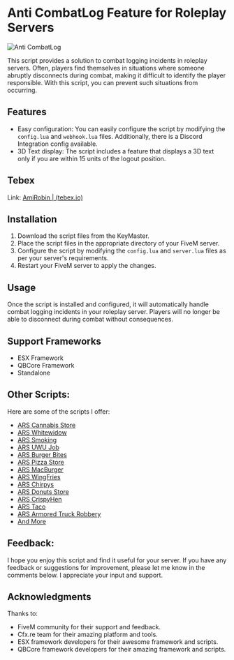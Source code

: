 # Anti CombatLog Feature for Roleplay Servers

![Anti CombatLog](https://github.com/AmiRobin-FiveM/ARS-Anti-CombatLog/assets/22963668/31036bd1-a50e-4446-a261-638bb9671392)


This script provides a solution to combat logging incidents in roleplay servers. Often, players find themselves in situations where someone abruptly disconnects during combat, making it difficult to identify the player responsible. With this script, you can prevent such situations from occurring.

## Features

- Easy configuration: You can easily configure the script by modifying the `config.lua` and `webhook.lua` files. Additionally, there is a Discord Integration config available.
- 3D Text display: The script includes a feature that displays a 3D text only if you are within 15 units of the logout position.

## Tebex

Link: [AmiRobin | (tebex.io)](https://amirobin.tebex.io/package/6351133)

## Installation

1. Download the script files from the KeyMaster.
2. Place the script files in the appropriate directory of your FiveM server.
3. Configure the script by modifying the `config.lua` and `server.lua` files as per your server's requirements.
4. Restart your FiveM server to apply the changes.

## Usage

Once the script is installed and configured, it will automatically handle combat logging incidents in your roleplay server. Players will no longer be able to disconnect during combat without consequences.

## Support Frameworks

- ESX Framework
- QBCore Framework
- Standalone

## Other Scripts:

Here are some of the scripts I offer:

- [ARS Cannabis Store](https://amirobin.tebex.io/package/5615522)
- [ARS Whitewidow](https://amirobin.tebex.io/package/5691518)
- [ARS Smoking](https://amirobin.tebex.io/package/5615604)
- [ARS UWU Job](https://amirobin.tebex.io/package/5740462)
- [ARS Burger Bites](https://amirobin.tebex.io/package/5630958)
- [ARS Pizza Store](https://amirobin.tebex.io/package/5677828)
- [ARS MacBurger](https://amirobin.tebex.io/package/5643565)
- [ARS WingFries](https://amirobin.tebex.io/package/5677815)
- [ARS Chirpys](https://amirobin.tebex.io/package/5631087)
- [ARS Donuts Store](https://amirobin.tebex.io/package/5643414)
- [ARS CrispyHen](https://amirobin.tebex.io/package/5641725)
- [ARS Taco](https://amirobin.tebex.io/package/5677681)
- [ARS Armored Truck Robbery](https://amirobin.tebex.io/package/5827317)
- [And More](https://amirobin.tebex.io/)

## Feedback:

I hope you enjoy this script and find it useful for your server. If you have any feedback or suggestions for improvement, please let me know in the comments below. I appreciate your input and support.

## Acknowledgments

Thanks to:

- FiveM community for their support and feedback.
- Cfx.re team for their amazing platform and tools.
- ESX framework developers for their awesome framework and scripts.
- QBCore framework developers for their amazing framework and scripts.
